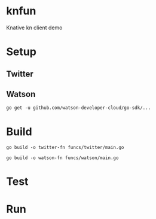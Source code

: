 # knfun

Knative kn client demo

# Setup

## Twitter


## Watson

`go get -u github.com/watson-developer-cloud/go-sdk/...`

# Build

`go build -o twitter-fn funcs/twitter/main.go`

`go build -o watson-fn funcs/watson/main.go`

# Test

# Run

